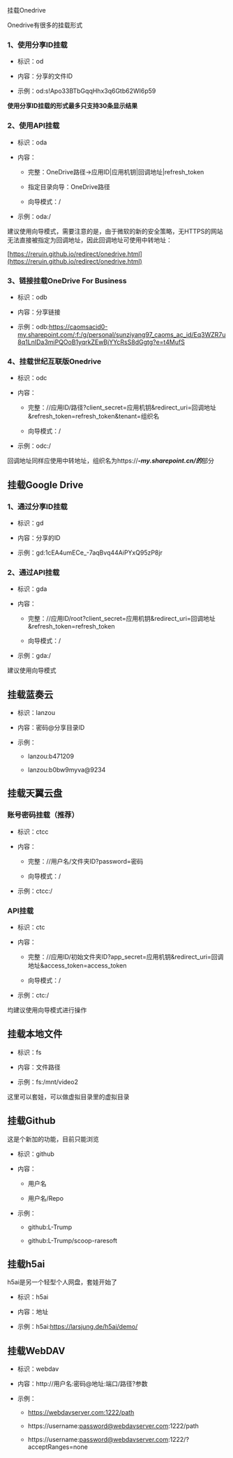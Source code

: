 挂载Onedrive

Onedrive有很多的挂载形式

### 1、使用分享ID挂载

- 标识：od

- 内容：分享的文件ID

- 示例：od:s!Apo33BTbGqqHhx3q6Gtb62WI6p59

**使用分享ID挂载的形式最多只支持30条显示结果**

### 2、使用API挂载

- 标识：oda

- 内容：

    - 完整：OneDrive路径->应用ID|应用机钥|回调地址|refresh_token

    - 指定目录向导：OneDrive路径

    - 向导模式：/

- 示例：oda:/

建议使用向导模式，需要注意的是，由于微软的新的安全策略，无HTTPS的网站无法直接被指定为回调地址，因此回调地址可使用中转地址：

[https://reruin.github.io/redirect/onedrive.html](https://reruin.github.io/redirect/onedrive.html)

### 3、链接挂载OneDrive For Business

- 标识：odb

- 内容：分享链接

- 示例：odb:https://caomsacid0-my.sharepoint.com/:f:/g/personal/sunziyang97_caoms_ac_id/Eq3WZR7u8q1LnIDa3miPQOoB1yqrkZEwBjYYcRsS8dGgtg?e=t4MufS

### 4、挂载世纪互联版Onedrive

- 标识：odc

- 内容：

    - 完整：//应用ID/路径?client_secret=应用机钥&redirect_uri=回调地址&refresh_token=refresh_token&tenant=组织名

    - 向导模式：/

- 示例：odc:/

回调地址同样应使用中转地址，组织名为https://***-my.sharepoint.cn/的***部分

## 挂载Google Drive

### 1、通过分享ID挂载

- 标识：gd

- 内容：分享的ID

- 示例：gd:1cEA4umECe_-7aqBvq44AiPYxQ95zP8jr

### 2、通过API挂载

- 标识：gda

- 内容：

    - 完整：//应用ID/root?client_secret=应用机钥&redirect_uri=回调地址&refresh_token=refresh_token

    - 向导模式：/

- 示例：gda:/

建议使用向导模式

## 挂载蓝奏云

- 标识：lanzou

- 内容：密码@分享目录ID

- 示例：

    - lanzou:b471209

    - lanzou:b0bw9myva@9234

## 挂载天翼云盘

### 账号密码挂载（推荐）

- 标识：ctcc

- 内容：

    - 完整：//用户名/文件夹ID?password=密码

    - 向导模式：/

- 示例：ctcc:/

### API挂载

- 标识：ctc

- 内容：

    - 完整：//应用ID/初始文件夹ID?app_secret=应用机钥&redirect_uri=回调地址&access_token=access_token

    - 向导模式：/

- 示例：ctc:/

均建议使用向导模式进行操作

## 挂载本地文件

- 标识：fs

- 内容：文件路径

- 示例：fs:/mnt/video2

这里可以套娃，可以做虚拟目录里的虚拟目录

## 挂载Github

这是个新加的功能，目前只能浏览

- 标识：github

- 内容：

    - 用户名

    - 用户名/Repo

- 示例：

    - github:L-Trump

    - github:L-Trump/scoop-raresoft

## 挂载h5ai

h5ai是另一个轻型个人网盘，套娃开始了

- 标识：h5ai

- 内容：地址

- 示例：h5ai:https://larsjung.de/h5ai/demo/

## 挂载WebDAV

- 标识：webdav

- 内容：http://用户名:密码@地址:端口/路径?参数

- 示例：

    - https://webdavserver.com:1222/path

    - https://username:password@webdavserver.com:1222/path

    - https://username:password@webdavserver.com:1222/?acceptRanges=none

